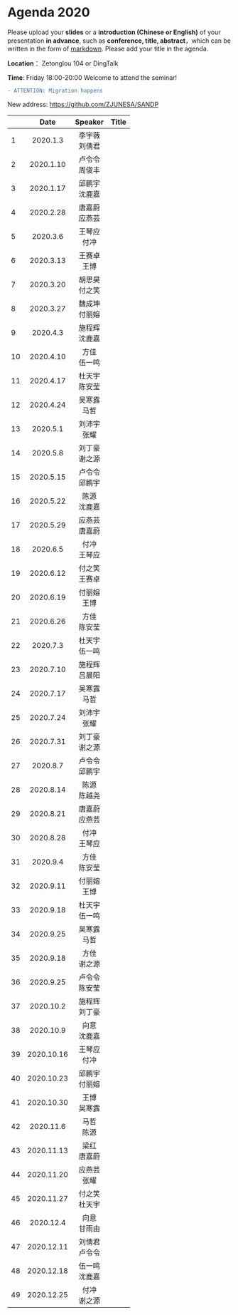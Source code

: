 # Agenda 2020
Please upload your **slides** or a **introduction (Chinese or English)** of your presentation **in advance**,
such as **conference, title, abstract**，which can be written in the form of [markdown](http://sspai.com/25137). Please add your title in the agenda.

**Location**： Zetonglou 104 or DingTalk

**Time**: Friday 18:00-20:00  Welcome to attend the seminar!


```diff
- ATTENTION: Migration happens
```

New address: https://github.com/ZJUNESA/SANDP



||Date|Speaker|Title|
|---|:---:|:---:|:---:|
|1|2020.1.3|李宇薇<br>刘倩君||
|2|2020.1.10|卢令令<br>周俊丰||
|3|2020.1.17|邱鹏宇<br>沈鹿嘉||
|4| 2020.2.28 |唐嘉蔚<br>应燕芸||
|5| 2020.3.6 |王琴应<br>付冲||
|6| 2020.3.13 |王赛卓<br>王博||
|7| 2020.3.20 |胡思昊<br>付之笑||
|8| 2020.3.27 |魏成坤<br>付丽嫆||
|9| 2020.4.3 |施程辉<br>沈鹿嘉||
|10| 2020.4.10 |方佳<br>伍一鸣||
|11| 2020.4.17 |杜天宇<br>陈安莹||
|12|2020.4.24|吴寒露<br>马哲||
|13|2020.5.1|刘沛宇<br>张耀||
|14|2020.5.8|刘丁豪<br>谢之源||
|15|2020.5.15|卢令令<br>邱鹏宇||
|16|2020.5.22|陈源<br>沈鹿嘉||
|17|2020.5.29|应燕芸<br>唐嘉蔚||
|18|2020.6.5|付冲<br>王琴应||
|19|2020.6.12|付之笑<br>王赛卓||
|20|2020.6.19|付丽嫆<br>王博||
|21|2020.6.26|方佳<br>陈安莹||
|22|2020.7.3|杜天宇<br>伍一鸣||
|23|2020.7.10|施程辉<br>吕晨阳||
|24|2020.7.17|吴寒露<br>马哲||
|25|2020.7.24|刘沛宇<br>张耀||
|26|2020.7.31|刘丁豪<br>谢之源||
|27|2020.8.7|卢令令<br>邱鹏宇||
|28|2020.8.14|陈源<br>陈越尧||
|29|2020.8.21|唐嘉蔚<br>应燕芸||
|30|2020.8.28|付冲<br>王琴应||
|31|2020.9.4|方佳<br>陈安莹||
|32|2020.9.11|付丽嫆<br>王博||
|33|2020.9.18|杜天宇<br>伍一鸣||
|34|2020.9.25|吴寒露<br>马哲||
|35|2020.9.18|方佳<br>谢之源||
|36|2020.9.25|卢令令<br>陈安莹||
|37|2020.10.2|施程辉<br>刘丁豪||
|38|2020.10.9|向意<br>沈鹿嘉||
|39|2020.10.16|王琴应<br>付冲||
|40|2020.10.23|邱鹏宇<br>付丽嫆||
|41|2020.10.30|王博<br>吴寒露||
|42|2020.11.6|马哲<br>陈源||
|43|2020.11.13|梁红<br>唐嘉蔚||
|44|2020.11.20|应燕芸<br>张耀||
|45|2020.11.27|付之笑<br>杜天宇||
|46|2020.12.4|向意<br>甘雨由||
|47|2020.12.11|刘倩君<br>卢令令||
|48|2020.12.18|伍一鸣<br>沈鹿嘉||
|49|2020.12.25|付冲<br>谢之源||

